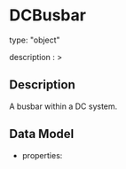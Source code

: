 # DCBusbar
type: "object"
description : >
## Description
A busbar within a DC system.

## Data Model
  - properties:

